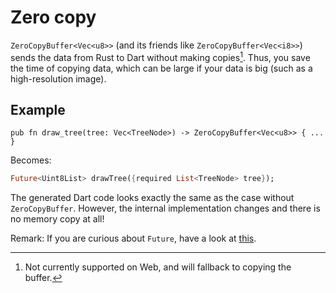 # Zero copy

`ZeroCopyBuffer<Vec<u8>>` (and its friends like `ZeroCopyBuffer<Vec<i8>>`) sends the data from Rust to Dart without making copies[^1]. Thus, you save the time of copying data, which can be large if your data is big (such as a high-resolution image).

## Example

```rust,noplayground
pub fn draw_tree(tree: Vec<TreeNode>) -> ZeroCopyBuffer<Vec<u8>> { ... }
```

Becomes:

```Dart
Future<Uint8List> drawTree({required List<TreeNode> tree});
```

The generated Dart code looks exactly the same as the case without `ZeroCopyBuffer`. However, the internal implementation changes and there is no memory copy at all!

Remark: If you are curious about `Future`, have a look at [this](async_dart.md).

[^1]: Not currently supported on Web, and will fallback to copying the buffer.
